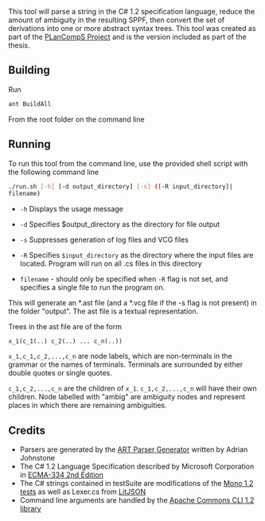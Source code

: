 This tool will parse a string in the C# 1.2 specification language, reduce the amount of ambiguity in the resulting SPPF, then convert the set of derivations into one or more abstract syntax trees. This tool was created as part of the [PLanCompS Project](http://plancomps.org/) and is the version included as part of the thesis.

Building
---------
Run

```bash
ant BuildAll
```

From the root folder on the command line

Running
--------

To run this tool from the command line, use the provided shell script with the following command line

```bash
./run.sh [-h] [-d output_directory] [-s] ([-R input_directory]|
filename)
```

* ```-h``` Displays the usage message

* ```-d``` Specifies $output_directory as the directory for file output

* ```-s``` Suppresses generation of log files and VCG files

* ```-R``` Specifies ```$input_directory``` as the directory where the input files are located. Program will run on all .cs files in this directory

* ```filename``` - should only be specified when ```-R``` flag is not set, and
specifies a single file to run the program on.

This will generate an *.ast file (and a *.vcg file if the -s flag is not present) in the folder "output". The ast file is a textual representation.

Trees in the ast file are of the form 

```
x_1(c_1(..) c_2(..) ... c_n(..))
```

`x_1,c_1,c_2,...,c_n` are node labels, which are non-terminals in the grammar or the names of terminals.  Terminals are surrounded by either double quotes or single quotes.

`c_1,c_2,...,c_n` are the children of `x_1`. `c_1,c_2,...,c_n` will have their own children. Node labelled with "ambig" are ambiguity nodes and represent places in which there are remaining ambiguities.

Credits
--------
* Parsers are generated by the [ART Parser Generator](http://link.springer.com/chapter/10.1007%2F978-3-642-19440-5_20) written by Adrian Johnstone
* The C# 1.2 Language Specification described by Microsoft Corporation in [ECMA-334 2nd Edition](http://www.ecma-international.org/publications/files/ECMA-ST-WITHDRAWN/ECMA-334,%202nd%20edition,%20December%202002.pdf) 
* The C# strings contained in testSuite are modifications of the [Mono 1.2 tests](https://github.com/mono/mono/tree/mono-1-2/mono/tests) as well as Lexer.cs from [LitJSON](https://lbv.github.io/litjson/)
* Command line arguments are handled by the [Apache Commons CLI 1.2 library](https://commons.apache.org/proper/commons-cli/)